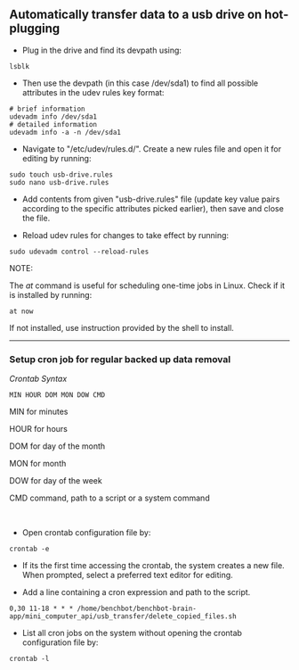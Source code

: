 ## Automatically transfer data to a usb drive on hot-plugging

* Plug in the drive and find its devpath using:
```
lsblk
```

* Then use the devpath (in this case /dev/sda1) to find all possible attributes in the udev rules key format:
```
# brief information
udevadm info /dev/sda1
# detailed information
udevadm info -a -n /dev/sda1
```

* Navigate to "/etc/udev/rules.d/". Create a new rules file and open it for editing by running:
```
sudo touch usb-drive.rules
sudo nano usb-drive.rules
```

* Add contents from given "usb-drive.rules" file (update key value pairs according to the specific attributes picked earlier), then save and close the file.

* Reload udev rules for changes to take effect by running:
```
sudo udevadm control --reload-rules
```


NOTE:

The *at* command is useful for scheduling one-time jobs in Linux. Check if it is installed by running:
```
at now
```
If not installed, use instruction provided by the shell to install.

-----

### Setup cron job for regular backed up data removal

*Crontab Syntax*

```
MIN HOUR DOM MON DOW CMD
```

MIN for minutes

HOUR for hours

DOM for day of the month

MON for month

DOW for day of the week

CMD command, path to a script or a system command

<br>

* Open crontab configuration file by:
```
crontab -e
```

* If its the first time accessing the crontab, the system creates a new file. When prompted, select a preferred text editor for editing.

* Add a line containing a cron expression and path to the script.
```
0,30 11-18 * * * /home/benchbot/benchbot-brain-app/mini_computer_api/usb_transfer/delete_copied_files.sh
```

* List all cron jobs on the system without opening the crontab configuration file by:
```
crontab -l
```
